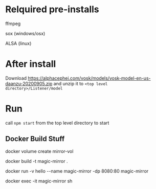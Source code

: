 # Relquired pre-installs
ffmpeg

sox (windows/osx)

ALSA (linux)

# After install 
Download https://alphacephei.com/vosk/models/vosk-model-en-us-daanzu-20200905.zip and unzip it to ```<top level directory>/Listener/model```

# Run
call ```npm start``` from the top level directory to start

## Docker Build Stuff
docker volume create mirror-vol

docker build -t magic-mirror .

docker run -v hello --name magic-mirror -dp 8080:80 magic-mirror

docker exec -it magic-mirror sh